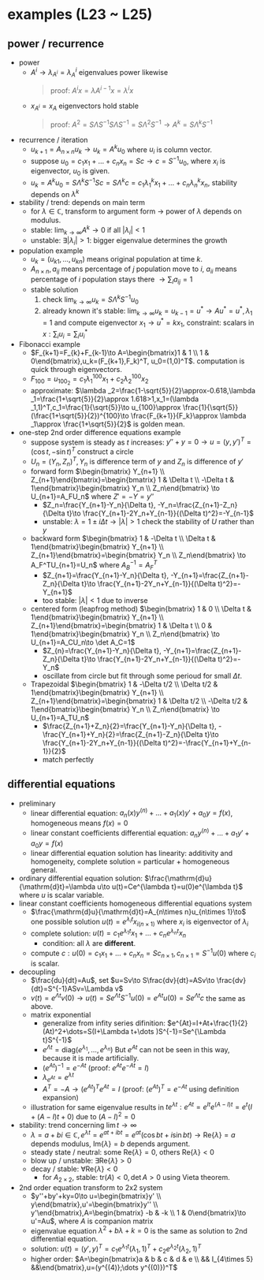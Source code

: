 # examples (L23 ~ L25)

## power / recurrence
- power
    - $A^i\to \lambda _{A^i}=\lambda _A^i$ eigenvalues power likewise
        > proof: $A^ix=\lambda A^{i-1}x=\lambda ^ix$
    - $x_{A^i}=x_{A}$ eigenvectors hold stable
        > proof: $A^2=S\Lambda S^{-1}S\Lambda S^{-1}=S\Lambda^2S^{-1}\to A^k=S\Lambda ^kS^{-1}$
- recurrence / iteration
    - $u_{k+1}=A_{n\times n}u_k\to u_k=A^ku_0$ where $u_i$ is column vector.
    - suppose $u_0=c_1x_1+\dots +c_nx_n=Sc\to c=S^{-1}u_0$, where $x_i$ is eigenvector, $u_0$ is given.
    - $u_k=A^ku_0=S\Lambda ^kS^{-1}Sc=S\Lambda ^kc=c_1\lambda _1^kx_1+\dots +c_n\lambda _n^kx_n$, stability depends on $\lambda ^k$
- stability / trend: depends on main term
    - for $\lambda \in \mathbb{C}$, transform to argument form $\to$ power of $\lambda$ depends on modulus.
    - stable: $\lim _{k\to \infty}A^k\to 0$ if all $|\lambda _i|<1$
    - unstable: $\exists |\lambda _i|>1$: bigger eigenvalue determines the growth
- population example
    - $u_k=(u_{k1},\dots ,u_{kn})$ means original population at time $k$.
    - $A_{n\times n},a_{ij}$ means percentage of $j$ population move to $i$, $a_{ii}$ means percentage of $i$ population stays there $\to \sum _ia_{ij}=1$
    - stable solution
        1. check $\lim _{k\to \infty}u_k=S\Lambda ^kS^{-1}u_0$
        2. already known it's stable: $\lim _{k\to \infty}u_k=u_{k-1}=u^*\to Au^*=u^*,\lambda _1=1$ and compute eigenvector $x_1\to u^*=kx_1$, constraint: scalars in $x:\sum _iu_i=\sum _iu^*_i$
- Fibonacci example
    - $F_{k+1}=F_{k}+F_{k-1}\to A=\begin{bmatrix}1 & 1 \\ 1 & 0\end{bmatrix},u_k=(F_{k+1},F_k)^T, u_0=(1,0)^T$. computation is quick through eigenvectors.
    - $F_{100}=u_{100_2}=c_1\lambda _1^{100}x_1+c_2\lambda _2^{100}x_2$
    - approximate: $\lambda _2=\frac{1-\sqrt{5}}{2}\approx-0.618,\lambda _1=\frac{1+\sqrt{5}}{2}\approx 1.618>1,x_1=(\lambda _1,1)^T,c_1=\frac{1}{\sqrt{5}}\to u_{100}\approx \frac{1}{\sqrt{5}}(\frac{1+\sqrt{5}}{2})^{100}\to \frac{F_{k+1}}{F_k}\approx \lambda _1\approx \frac{1+\sqrt{5}}{2}$ is golden mean.
- one-step 2nd order difference equations example
    - suppose system is steady as $t$ increases: $y''+y=0\to u=(y,y')^T=(\cos t,-\sin t)^T$ construct a circle
    - $U_n=(Y_n,Z_n)^T, Y_n$ is difference term of $y$ and $Z_n$ is difference of $y'$
    - forward form $\begin{bmatrix} Y_{n+1} \\ Z_{n+1}\end{bmatrix}=\begin{bmatrix} 1 & \Delta t \\ -\Delta t & 1\end{bmatrix}\begin{bmatrix} Y_n \\ Z_n\end{bmatrix} \to U_{n+1}=A_FU_n$ where $Z'=-Y=y''$
        - $Z_n=\frac{Y_{n+1}-Y_n}{\Delta t}, -Y_n=\frac{Z_{n+1}-Z_n}{\Delta t}\to \frac{Y_{n+1}-2Y_n+Y_{n-1}}{(\Delta t)^2}=-Y_{n-1}$
        - unstable: $\lambda =1\pm i\Delta t\to |\lambda |>1$ check the stability of $U$ rather than $y$
    - backward form $\begin{bmatrix} 1 & -\Delta t \\ \Delta t & 1\end{bmatrix}\begin{bmatrix} Y_{n+1} \\ Z_{n+1}\end{bmatrix}=\begin{bmatrix} Y_n \\ Z_n\end{bmatrix} \to A_F^TU_{n+1}=U_n$ where $A_B^{-1}=A_F^T$
        - $Z_{n+1}=\frac{Y_{n+1}-Y_n}{\Delta t}, -Y_{n+1}=\frac{Z_{n+1}-Z_n}{\Delta t}\to \frac{Y_{n+1}-2Y_n+Y_{n-1}}{(\Delta t)^2}=-Y_{n+1}$
        - too stable: $|\lambda |<1$ due to inverse
    - centered form (leapfrog method) $\begin{bmatrix} 1 & 0 \\ \Delta t & 1\end{bmatrix}\begin{bmatrix} Y_{n+1} \\ Z_{n+1}\end{bmatrix}=\begin{bmatrix} 1 & \Delta t \\ 0 & 1\end{bmatrix}\begin{bmatrix} Y_n \\ Z_n\end{bmatrix} \to U_{n+1}=A_CU_n\to \det A_C=1$
        - $Z_{n}=\frac{Y_{n+1}-Y_n}{\Delta t}, -Y_{n+1}=\frac{Z_{n+1}-Z_n}{\Delta t}\to \frac{Y_{n+1}-2Y_n+Y_{n-1}}{(\Delta t)^2}=-Y_n$
        - oscillate from circle but fit through some perioud for small $\Delta t$.
    - Trapezoidal $\begin{bmatrix} 1 & -\Delta t/2 \\ \Delta t/2 & 1\end{bmatrix}\begin{bmatrix} Y_{n+1} \\ Z_{n+1}\end{bmatrix}=\begin{bmatrix} 1 & \Delta t/2 \\ -\Delta t/2 & 1\end{bmatrix}\begin{bmatrix} Y_n \\ Z_n\end{bmatrix} \to U_{n+1}=A_TU_n$
        - $\frac{Z_{n+1}+Z_n}{2}=\frac{Y_{n+1}-Y_n}{\Delta t}, -\frac{Y_{n+1}+Y_n}{2}=\frac{Z_{n+1}-Z_n}{\Delta t}\to \frac{Y_{n+1}-2Y_n+Y_{n-1}}{(\Delta t)^2}=-\frac{Y_{n+1}+Y_{n-1}}{2}$
        - match perfectly

## differential equations
- preliminary
    - linear differential equation: $a_n(x)y^{(n)}+\dots +a_1(x)y'+a_0y=f(x)$, homogeneous means $f(x)=0$
    - linear constant coefficients differential equation: $a_ny^{(n)}+\dots +a_1y'+a_0y=f(x)$
    - linear differential equation solution has linearity: additivity and homogeneity, complete solution = particular + homogeneous general.
- ordinary differential equation solution: $\frac{\mathrm{d}u}{\mathrm{d}t}=\lambda u\to u(t)=Ce^{\lambda t}=u(0)e^{\lambda t}$ where $u$ is scalar variable.
- linear constant coefficients homogeneous differential equations system
    - $\frac{\mathrm{d}u}{\mathrm{d}t}=A_{n\times n}u_{n\times 1}\to$ one possible solution $u(t)=e^{\lambda _it}x_{i(n\times 1)}$ where $x_i$ is eigenvector of $\lambda _i$
    - complete solution: $u(t)=c_1e^{\lambda _1t}x_1+\dots +c_ne^{\lambda _nt}x_n$
        - condition: all $\lambda$ are **different**.
    - compute $c:u(0)=c_1x_1+\dots +c_nx_n=Sc_{n\times 1},c_{n\times 1}=S^{-1}u(0)$ where $c_i$ is scalar.
- decoupling
    - $\frac{du}{dt}=Au$, set $u=Sv\to S\frac{dv}{dt}=ASv\to \frac{dv}{dt}=S^{-1}ASv=\Lambda v$
    - $v(t)=e^{\Lambda t}v(0)\to u(t)=Se^{\Lambda t}S^{-1}u(0)=e^{At}u(0)=Se^{\Lambda t}c$ the same as above.
    - matrix exponential
        - generalize from infity series difinition: $e^{At}=I+At+\frac{1}{2}(At)^2+\dots=S(I+\Lambda t+\dots )S^{-1}=Se^{\Lambda t}S^{-1}$
        - $e^{\Lambda t}=\mathrm{diag}(e^{\lambda _1},\dots ,e^{\lambda _n})$ But $e^{At}$ can not be seen in this way, because it is made artificially.
        - $(e^{At})^{-1}=e^{-At}$ (proof: $e^{At}e^{-At}=I$)
        - $\lambda _{e^{At}}=e^{\lambda t}$
        - $A^T=-A\to (e^{At})^Te^{At}=I$ (proof: $(e^{At})^T=e^{-At}$ using definition expansion)
    - illustration for same eigenvalue results in $te^{\lambda t}:e^{At}=e^{It}e^{(A-I)t}=e^t(I+(A-I)t+0)$ due to $(A-I)^2=0$
- stability: trend concerning $\lim t\to \infty$
    - $\lambda =a+bi\in \mathbb{C},e^{\lambda t}=e^{at+ibt}=e^{at}(\cos bt+i\sin bt)\to \mathrm{Re}\{\lambda \}=a$ depends modulus, $\mathrm{Im}\{\lambda \}=b$ depends argument.
    - steady state / neutral: some $\mathrm{Re}\{\lambda \}=0$, others $\mathrm{Re}\{\lambda \}<0$
    - blow up / unstable: $\exists \mathrm{Re}\{\lambda \}>0$
    - decay / stable: $\forall \mathrm{Re}\{\lambda \}<0$
        - for $A_{2\times 2}$, stable: $\mathrm{tr}(A)<0, \det A >0$ using Vieta theorem.
- 2nd order equation transform to 2x2 system
    - $y''+by'+ky=0\to u=\begin{bmatrix}y' \\ y\end{bmatrix},u'=\begin{bmatrix}y'' \\ y'\end{bmatrix},A=\begin{bmatrix} -b & -k \\ 1 & 0\end{bmatrix}\to u'=Au$, where $A$ is companion matrix
    - eigenvalue equation $\lambda ^2+b\lambda +k=0$ is the same as solution to 2nd differential equation.
    - solution: $u(t)=(y',y)^T=c_1e^{\lambda _1t}(\lambda _1,1)^T+c_2e^{\lambda _2t}(\lambda _2,1)^T$
    - higher order: $A=\begin{bmatrix}a & b & c & d & e \\ && I_{4\times 5} &&\end{bmatrix},u=(y^{(4)};\dots y^{(0)})^T$

